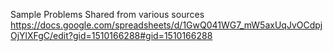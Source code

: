 Sample Problems Shared from various sources 
https://docs.google.com/spreadsheets/d/1GwQ041WG7_mW5axUqJvOCdpjOjYlXFgC/edit?gid=1510166288#gid=1510166288
